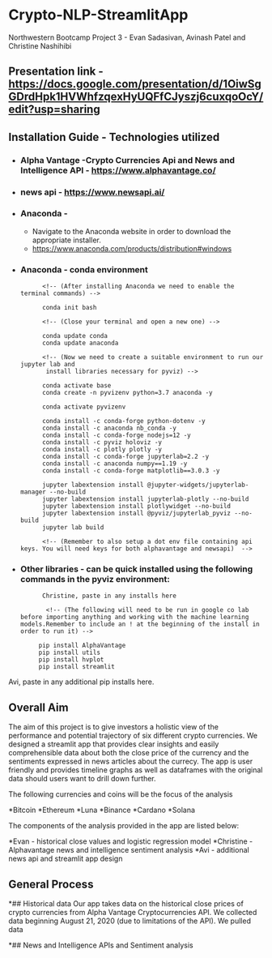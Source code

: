 # Crypto-NLP-StreamlitApp

Northwestern Bootcamp Project 3 - Evan Sadasivan, Avinash Patel and Christine Nashihibi

## Presentation link - https://docs.google.com/presentation/d/1OiwSgGDrdHpk1HVWhfzqexHyUQFfCJyszj6cuxqoOcY/edit?usp=sharing

## Installation Guide - Technologies utilized

* ### Alpha Vantage -Crypto Currencies Api and News and Intelligence API - https://www.alphavantage.co/
* ### news api - https://www.newsapi.ai/

* ### Anaconda -
    * Navigate to the Anaconda website in order to download the appropriate installer.
    * https://www.anaconda.com/products/distribution#windows 

* ### Anaconda - conda environment 
            <!-- (After installing Anaconda we need to enable the terminal commands) -->

            conda init bash

            <!-- (Close your terminal and open a new one) -->

            conda update conda
            conda update anaconda

            <!-- (Now we need to create a suitable environment to run our jupyter lab and
             install libraries necessary for pyviz) -->

            conda activate base
            conda create -n pyvizenv python=3.7 anaconda -y

            conda activate pyvizenv

            conda install -c conda-forge python-dotenv -y
            conda install -c anaconda nb_conda -y
            conda install -c conda-forge nodejs=12 -y
            conda install -c pyviz holoviz -y
            conda install -c plotly plotly -y
            conda install -c conda-forge jupyterlab=2.2 -y
            conda install -c anaconda numpy==1.19 -y
            conda install -c conda-forge matplotlib==3.0.3 -y

            jupyter labextension install @jupyter-widgets/jupyterlab-manager --no-build
            jupyter labextension install jupyterlab-plotly --no-build
            jupyter labextension install plotlywidget --no-build
            jupyter labextension install @pyviz/jupyterlab_pyviz --no-build
            jupyter lab build

            <!-- (Remember to also setup a dot env file containing api keys. You will need keys for both alphavantage and newsapi)  -->
            
* ###  Other libraries - can be quick installed using the following commands in the pyviz environment:
            
            Christine, paste in any installs here
            
             <!-- (The following will need to be run in google co lab before importing anything and working with the machine learning models.Remember to include an ! at the beginning of the install in order to run it) -->
            
           pip install AlphaVantage
           pip install utils
           pip install hvplot
           pip install streamlit
           
Avi, paste in any additional pip installs here.



## Overall Aim 

The aim of this project is to give investors a holistic view of the performance and potential trajectory of six different crypto currencies. We designed a streamlit app that provides clear insights and easily comprehensible data about both the close price of the currency and the sentiments expressed in news articles about the currecy. The app is user friendly and provides timeline graphs as well as dataframes with the original data should users want to drill down further.

The following currencies and coins will be the focus of the analysis 

*Bitcoin
*Ethereum
*Luna
*Binance
*Cardano
*Solana

The components of the analysis provided in the app are listed below:

*Evan - historical close values and logistic regression model
*Christine - Alphavantage news and intelligence sentiment analysis
*Avi - additional news api and streamlit app design

## General Process

*## Historical data
Our app takes data on the historical close prices of crypto currencies from Alpha Vantage Cryptocurrencies API. We collected data beginning August 21, 2020 (due to limitations of the API). We pulled data

*## News and Intelligence APIs and Sentiment analysis




